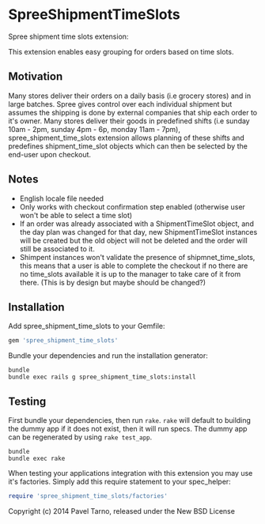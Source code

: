 SpreeShipmentTimeSlots
======================

Spree shipment time slots extension:

This extension enables easy grouping for orders based on time slots.

Motivation
----------
Many stores deliver their orders on a daily basis (i.e grocery stores) and in large batches.
Spree gives control over each individual shipment but assumes the shipping is done by external
companies that ship each order to it's owner.
Many stores deliver their goods in predefined shifts (i.e sunday 10am - 2pm, sunday 4pm - 6p, monday 11am - 7pm), spree_shipment_time_slots extension allows planning of these shifts and predefines shipment_time_slot objects which can then be selected by the end-user upon checkout.

Notes
-----
- English locale file needed
- Only works with checkout confirmation step enabled 
  (otherwise user won't be able to select a time slot)
- If an order was already associated with a ShipmentTimeSlot object, and the day plan
  was changed for that day, new ShipmentTimeSlot instances will be created but the old object
  will not be deleted and the order will still be associated to it.
- Shimpent instances won't validate the presence of shipmnet_time_slots, this means that
  a user is able to complete the checkout if no there are no time_slots available
  it is up to the manager to take care of it from there. (This is by design but maybe should be changed?)

Installation
------------

Add spree_shipment_time_slots to your Gemfile:

```ruby
gem 'spree_shipment_time_slots'
```

Bundle your dependencies and run the installation generator:

```shell
bundle
bundle exec rails g spree_shipment_time_slots:install
```

Testing
-------

First bundle your dependencies, then run `rake`. `rake` will default to building the dummy app if it does not exist, then it will run specs. The dummy app can be regenerated by using `rake test_app`.

```shell
bundle
bundle exec rake
```

When testing your applications integration with this extension you may use it's factories.
Simply add this require statement to your spec_helper:

```ruby
require 'spree_shipment_time_slots/factories'
```

Copyright (c) 2014 Pavel Tarno, released under the New BSD License
